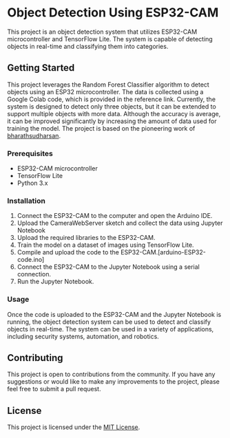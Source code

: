 # Object Detection Using ESP32-CAM

This project is an object detection system that utilizes ESP32-CAM microcontroller and TensorFlow Lite. The system is capable of detecting objects in real-time and classifying them into categories. 

## Getting Started
This project leverages the Random Forest Classifier algorithm to detect objects using an ESP32 microcontroller. The data is collected using a Google Colab code, which is provided in the reference link. Currently, the system is designed to detect only three objects, but it can be extended to support multiple objects with more data. Although the accuracy is average, it can be improved significantly by increasing the amount of data used for training the model. The project is based on the pioneering work of [bharathsudharsan](https://github.com/bharathsudharsan/TinyML-CAM).
### Prerequisites

- ESP32-CAM microcontroller
- TensorFlow Lite
- Python 3.x

### Installation

1. Connect the ESP32-CAM to the computer and open the Arduino IDE.
2. Upload the CameraWebServer sketch and collect the data using Jupyter Notebook
3. Upload the required libraries to the ESP32-CAM.
4. Train the model on a dataset of images using TensorFlow Lite.
5. Compile and upload the code to the ESP32-CAM.[arduino-ESP32-code.ino]
6. Connect the ESP32-CAM to the Jupyter Notebook using a serial connection.
7. Run the Jupyter Notebook.

### Usage

Once the code is uploaded to the ESP32-CAM and the Jupyter Notebook is running, the object detection system can be used to detect and classify objects in real-time. The system can be used in a variety of applications, including security systems, automation, and robotics.

## Contributing

This project is open to contributions from the community. If you have any suggestions or would like to make any improvements to the project, please feel free to submit a pull request.

## License

This project is licensed under the [MIT License](LICENSE).
